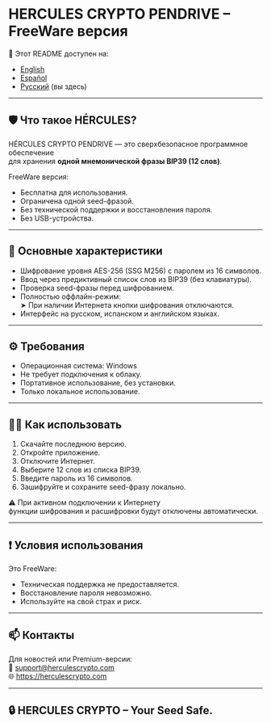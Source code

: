 # HERCULES CRYPTO PENDRIVE – FreeWare версия

📘 Этот README доступен на:
- [English](README.md)
- [Español](README_es.md)
- [Русский](README_ru.md) (вы здесь)

---

## 🛡️ Что такое HÉRCULES?

HÉRCULES CRYPTO PENDRIVE — это сверхбезопасное программное обеспечение  
для хранения **одной мнемонической фразы BIP39 (12 слов)**.

FreeWare версия:
- Бесплатна для использования.
- Ограничена одной seed-фразой.
- Без технической поддержки и восстановления пароля.
- Без USB-устройства.

---

## 🔐 Основные характеристики

- Шифрование уровня AES-256 (SSG M256) с паролем из 16 символов.
- Ввод через предиктивный список слов из BIP39 (без клавиатуры).
- Проверка seed-фразы перед шифрованием.
- Полностью оффлайн-режим:  
  ➤ При наличии Интернета кнопки шифрования отключаются.
- Интерфейс на русском, испанском и английском языках.

---

## ⚙️ Требования

- Операционная система: Windows
- Не требует подключения к облаку.
- Портативное использование, без установки.
- Только локальное использование.

---

## 🧑‍💻 Как использовать

1. Скачайте последнюю версию.
2. Откройте приложение.
3. Отключите Интернет.
4. Выберите 12 слов из списка BIP39.
5. Введите пароль из 16 символов.
6. Зашифруйте и сохраните seed-фразу локально.

⚠️ При активном подключении к Интернету  
функции шифрования и расшифровки будут отключены автоматически.

---

## ❗ Условия использования

Это FreeWare:
- Техническая поддержка не предоставляется.
- Восстановление пароля невозможно.
- Используйте на свой страх и риск.

---

## 📫 Контакты

Для новостей или Premium-версии:  
📧 support@herculescrypto.com  
🌐 https://herculescrypto.com

---

## 🔒 HERCULES CRYPTO – Your Seed Safe.
